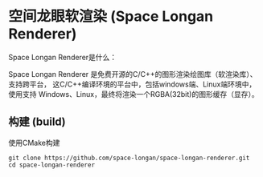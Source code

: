 # 空间龙眼软渲染 (Space Longan Renderer)

Space Longan Renderer是什么：

Space Longan Renderer 是免费开源的C/C++的图形渲染绘图库（软渲染库）、支持跨平台，
这C/C++编译环境的平台中，包括windows端、Linux端环境中，
使用支持 Windows、Linux，最终将渲染一个RGBA(32bit)的图形缓存（显存）。

## 构建 (build)

使用CMake构建

```
git clone https://github.com/space-longan/space-longan-renderer.git
cd space-longan-renderer
```
